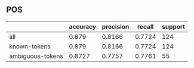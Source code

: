 
## POS

|                  | accuracy | precision | recall | support |
|------------------|----------|-----------|--------|---------|
| all              | 0.879    | 0.8166    | 0.7724 | 124     |
| known-tokens     | 0.879    | 0.8166    | 0.7724 | 124     |
| ambiguous-tokens | 0.8727   | 0.7757    | 0.7761 | 55      |

